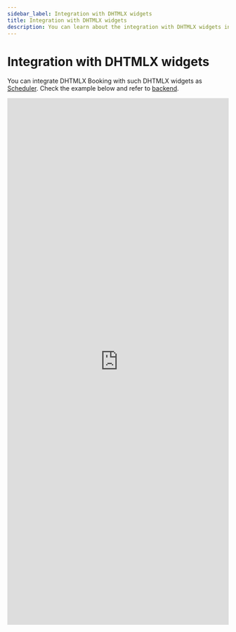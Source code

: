 ```yaml
---
sidebar_label: Integration with DHTMLX widgets
title: Integration with DHTMLX widgets
description: You can learn about the integration with DHTMLX widgets in the documentation of the DHTMLX JavaScript Booking library. Browse developer guides and API reference, try out code examples and live demos, and download a free 30-day evaluation version of DHTMLX Booking.
---
```


# Integration with DHTMLX widgets

You can integrate DHTMLX Booking with such DHTMLX widgets as [Scheduler](https://docs.dhtmlx.com/scheduler/). Check the example below and refer to [backend](https://github.com/DHTMLX/event-calendar-booking-go). 

<iframe src="https://snippet.dhtmlx.com/d5zbq3g3?mode=result" frameborder="0" class="snippet_iframe" width="100%" height="1200"></iframe>


 



